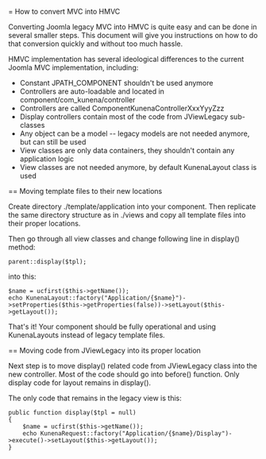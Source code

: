 = How to convert MVC into HMVC

Converting Joomla legacy MVC into HMVC is quite easy and can be done in several smaller steps. This document will give
you instructions on how to do that conversion quickly and without too much hassle.

HMVC implementation has several ideological differences to the current Joomla MVC implementation, including:

* Constant JPATH_COMPONENT shouldn't be used anymore
* Controllers are auto-loadable and located in component/com_kunena/controller
* Controllers are called ComponentKunenaControllerXxxYyyZzz
* Display controllers contain most of the code from JViewLegacy sub-classes
* Any object can be a model -- legacy models are not needed anymore, but can still be used
* View classes are only data containers, they shouldn't contain any application logic
* View classes are not needed anymore, by default KunenaLayout class is used

== Moving template files to their new locations

Create directory ./template/application into your component. Then replicate the same directory structure as in ./views
and copy all template files into their proper locations.

Then go through all view classes and change following line in display() method:

    parent::display($tpl);

into this:

    $name = ucfirst($this->getName());
    echo KunenaLayout::factory("Application/{$name}")->setProperties($this->getProperties(false))->setLayout($this->getLayout());

That's it! Your component should be fully operational and using KunenaLayouts instead of legacy template files.

== Moving code from JViewLegacy into its proper location

Next step is to move display() related code from JViewLegacy class into the new controller. Most of the code should go
into before() function. Only display code for layout remains in display().

The only code that remains in the legacy view is this:

    public function display($tpl = null)
    {
        $name = ucfirst($this->getName());
        echo KunenaRequest::factory("Application/{$name}/Display")->execute()->setLayout($this->getLayout());
    }

